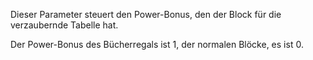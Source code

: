 Dieser Parameter steuert den Power-Bonus, den der Block für die verzaubernde Tabelle hat.

Der Power-Bonus des Bücherregals ist 1, der normalen Blöcke, es ist 0.